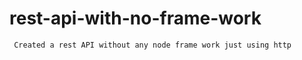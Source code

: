 # rest-api-with-no-frame-work

``` Created a rest API without any node frame work just using http```
